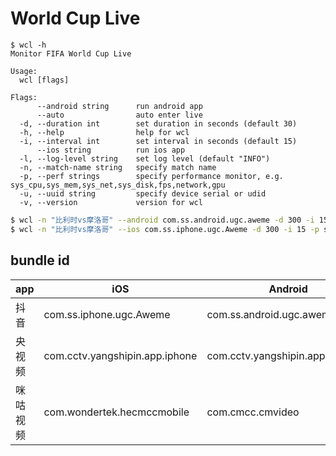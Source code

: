 # World Cup Live

```text
$ wcl -h
Monitor FIFA World Cup Live

Usage:
  wcl [flags]

Flags:
      --android string      run android app
      --auto                auto enter live
  -d, --duration int        set duration in seconds (default 30)
  -h, --help                help for wcl
  -i, --interval int        set interval in seconds (default 15)
      --ios string          run ios app
  -l, --log-level string    set log level (default "INFO")
  -n, --match-name string   specify match name
  -p, --perf strings        specify performance monitor, e.g. sys_cpu,sys_mem,sys_net,sys_disk,fps,network,gpu
  -u, --uuid string         specify device serial or udid
  -v, --version             version for wcl
```


```bash
$ wcl -n "比利时vs摩洛哥" --android com.ss.android.ugc.aweme -d 300 -i 15 -u caf0cd51
$ wcl -n "比利时vs摩洛哥" --ios com.ss.iphone.ugc.Aweme -d 300 -i 15 -p sys_cpu,sys_mem,sys_disk,sys_net,fps,network,gpu -u 00008030-000438191421802E
```

## bundle id

| app | iOS | Android |
| -- | -- | -- |
| 抖音 | com.ss.iphone.ugc.Aweme | com.ss.android.ugc.aweme |
| 央视频 | com.cctv.yangshipin.app.iphone | com.cctv.yangshipin.app.androidp |
| 咪咕视频 | com.wondertek.hecmccmobile | com.cmcc.cmvideo |
